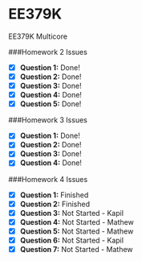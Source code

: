 EE379K
======

EE379K Multicore

###Homework 2 Issues

- [X] **Question 1:** Done!
- [X] **Question 2:** Done!
- [X] **Question 3:** Done!
- [X] **Question 4:** Done!
- [X] **Question 5:** Done!

###Homework 3 Issues

- [X] **Question 1:** Done!
- [X] **Question 2:** Done!
- [X] **Question 3:** Done!
- [X] **Question 4:** Done!

###Homework 4 Issues

- [X] **Question 1:** Finished
- [X] **Question 2:** Finished
- [X] **Question 3:** Not Started - Kapil
- [X] **Question 4:** Not Started - Mathew
- [X] **Question 5:** Not Started - Mathew
- [X] **Question 6:** Not Started - Kapil
- [X] **Question 7:** Not Started - Mathew